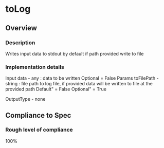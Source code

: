 # toLog

## Overview

### Description
Writes input data to stdout by default if path provided write to file 

### Implementation details

Input
    data - any : data to be written
        Optional = False
Params
    toFilePath - string : file path to log file, if provided data will be written to file at the provided path
        Default" = False
        Optional" = True

OutputType - none

## Compliance to Spec

### Rough level of compliance  
100%